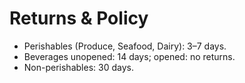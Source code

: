 # Returns & Policy
- Perishables (Produce, Seafood, Dairy): 3–7 days.
- Beverages unopened: 14 days; opened: no returns.
- Non-perishables: 30 days.